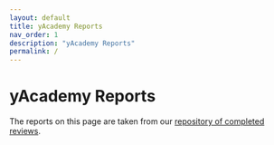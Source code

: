```yaml
---
layout: default
title: yAcademy Reports
nav_order: 1
description: "yAcademy Reports"
permalink: /
---
```


# yAcademy Reports

The reports on this page are taken from our [repository of completed reviews](https://github.com/yacademy/audits).